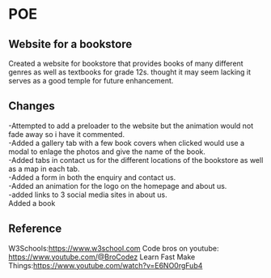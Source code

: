 # POE

## Website for a bookstore

Created a website for bookstore that provides books of many different genres as well as textbooks for grade 12s. 
thought it may seem lacking it serves as a good temple for future enhancement.


## Changes
-Attempted to add a preloader to the website but the animation would not fade away so i have it commented. <br>
-Added a gallery tab with a few book covers when clicked would use a modal to enlage the photos and give the name of the book.<br>
-Added tabs in contact us for the different locations of the bookstore as well as a map in each tab. <br>
-Added a form in both the enquiry and contact us. <br>
-Added an animation for the logo on the homepage and about us. <br>
-added links to 3 social media sites in about us. <br>
Added a book

## Reference
W3Schools:https://www.w3school.com
Code bros on youtube: https://www.youtube.com/@BroCodez
Learn Fast Make Things:https://www.youtube.com/watch?v=E6NO0rgFub4


